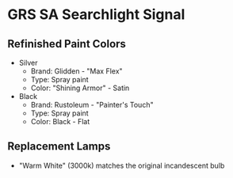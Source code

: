 # GRS SA Searchlight Signal

## Refinished Paint Colors
- Silver
  - Brand: Glidden - "Max Flex"
  - Type: Spray paint
  - Color: "Shining Armor" - Satin
- Black
  - Brand: Rustoleum - "Painter's Touch"
  - Type: Spray paint
  - Color: Black - Flat

## Replacement Lamps
- "Warm White" (3000k) matches the original incandescent bulb
